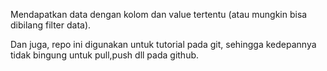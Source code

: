 Mendapatkan data dengan kolom dan value tertentu (atau mungkin bisa dibilang filter data).

Dan juga, repo ini digunakan untuk tutorial pada git, sehingga kedepannya tidak bingung untuk pull,push dll pada github.
